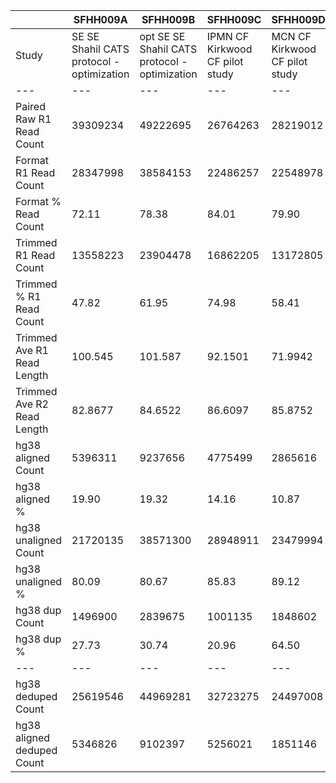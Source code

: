 |    | SFHH009A | SFHH009B | SFHH009C | SFHH009D | SFHH009E | SFHH009F | SFHH009G | SFHH009H | SFHH009I | SFHH009J | SFHH009L | SFHH009M | SFHH009N |
| --- | --- | --- | --- | --- | --- | --- | --- | --- | --- | --- | --- | --- | --- |
| Study | SE SE Shahil CATS protocol - optimization | opt SE SE Shahil CATS protocol - optimization | IPMN CF Kirkwood CF pilot study | MCN CF Kirkwood CF pilot study | IPMN CF Kirkwood CF pilot study | MCN CF Kirkwood CF pilot study | IPMN CF Kirkwood CF pilot study | MCN CF Kirkwood CF pilot study | IPMN CF Kirkwood CF pilot study | SE Prac SE Kirkwood CF pilot study | IPMN CF Kirkwood CF pilot study | IPMN CF Kirkwood CF pilot study | PDAC CF Kirkwood CF pilot study |
| --- | --- | --- | --- | --- | --- | --- | --- | --- | --- | --- | --- | --- | --- |
| Paired Raw R1 Read Count | 39309234 | 49222695 | 26764263 | 28219012 | 8472209 | 33060628 | 25812925 | 39190229 | 28296331 | 30184411 | 26276907 | 41581444 | 32697631 |
| Format R1 Read Count | 28347998 | 38584153 | 22486257 | 22548978 | 6738712 | 27931626 | 21428789 | 32738323 | 21813691 | 14568090 | 20646059 | 32881009 | 27248625 |
| Format % Read Count | 72.11 | 78.38 | 84.01 | 79.90 | 79.53 | 84.48 | 83.01 | 83.53 | 77.09 | 48.26 | 78.57 | 79.07 | 83.33 |
| Trimmed R1 Read Count | 13558223 | 23904478 | 16862205 | 13172805 | 4364258 | 16688024 | 14472835 | 17581129 | 15764594 | 9791595 | 12136475 | 24440288 | 20370159 |
| Trimmed % R1 Read Count | 47.82 | 61.95 | 74.98 | 58.41 | 64.76 | 59.74 | 67.53 | 53.70 | 72.26 | 67.21 | 58.78 | 74.32 | 74.75 |
| Trimmed Ave R1 Read Length | 100.545 | 101.587 | 92.1501 | 71.9942 | 102.108 | 81.5558 | 88.8001 | 73.2293 | 87.004 | 80.6866 | 97.5752 | 98.4137 | 105.707 |
| Trimmed Ave R2 Read Length | 82.8677 | 84.6522 | 86.6097 | 85.8752 | 80.2984 | 81.755 | 83.7215 | 82.494 | 85.5604 | 83.7483 | 81.9496 | 88.0422 | 86.7576 |
| hg38 aligned Count | 5396311 | 9237656 | 4775499 | 2865616 | 1081252 | 4070830 | 3669957 | 3264173 | 4244114 | 2715604 | 3715242 | 7866150 | 7022751 |
| hg38 aligned % | 19.90 | 19.32 | 14.16 | 10.87 | 12.38 | 12.19 | 12.67 | 9.28 | 13.46 | 13.86 | 15.30 | 16.09 | 17.23 |
| hg38 unaligned Count | 21720135 | 38571300 | 28948911 | 23479994 | 7647264 | 29305218 | 25275713 | 31898085 | 27285074 | 16867586 | 20557708 | 41014426 | 33717567 |
| hg38 unaligned % | 80.09 | 80.67 | 85.83 | 89.12 | 87.61 | 87.80 | 87.32 | 90.71 | 86.53 | 86.13 | 84.69 | 83.90 | 82.76 |
| hg38 dup Count | 1496900 | 2839675 | 1001135 | 1848602 | 577824 | 880291 | 806590 | 806005 | 1609960 | 1282056 | 1180813 | 2125715 | 788643 |
| hg38 dup % | 27.73 | 30.74 | 20.96 | 64.50 | 53.44 | 21.62 | 21.97 | 24.69 | 37.93 | 47.21 | 31.78 | 27.02 | 11.22 |
| --- | --- | --- | --- | --- | --- | --- | --- | --- | --- | --- | --- | --- | --- |
| hg38 deduped Count | 25619546 | 44969281 | 32723275 | 24497008 | 8150692 | 32495757 | 28139080 | 34356253 | 29919228 | 18301134 | 23092137 | 46754861 | 39951675 |
| hg38 aligned deduped Count | 5346826 | 9102397 | 5256021 | 1851146 | 972070 | 4548277 | 4025080 | 3643273 | 4011734 | 2296758 | 3895341 | 8151157 | 8580137 |
